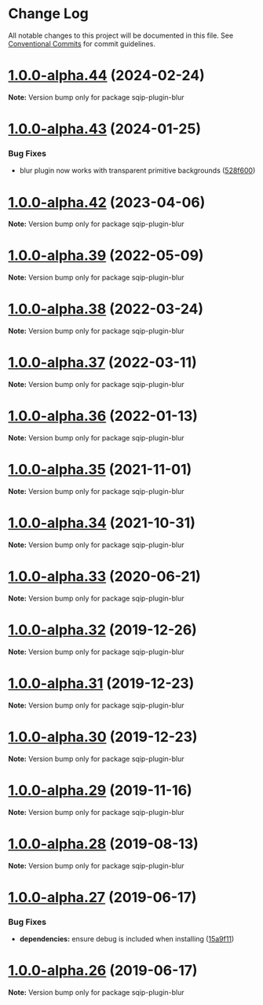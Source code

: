 # Change Log

All notable changes to this project will be documented in this file.
See [Conventional Commits](https://conventionalcommits.org) for commit guidelines.

# [1.0.0-alpha.44](https://github.com/axe312ger/sqip/compare/sqip-plugin-blur@1.0.0-alpha.43...sqip-plugin-blur@1.0.0-alpha.44) (2024-02-24)

**Note:** Version bump only for package sqip-plugin-blur





# [1.0.0-alpha.43](https://github.com/axe312ger/sqip/compare/sqip-plugin-blur@1.0.0-alpha.42...sqip-plugin-blur@1.0.0-alpha.43) (2024-01-25)


### Bug Fixes

* blur plugin now works with transparent primitive backgrounds ([528f600](https://github.com/axe312ger/sqip/commit/528f600b777c38662e369978d514f4304cc3d7ca))





# [1.0.0-alpha.42](https://github.com/axe312ger/sqip/compare/sqip-plugin-blur@1.0.0-alpha.41...sqip-plugin-blur@1.0.0-alpha.42) (2023-04-06)

**Note:** Version bump only for package sqip-plugin-blur





# [1.0.0-alpha.39](https://github.com/axe312ger/sqip/compare/sqip-plugin-blur@1.0.0-alpha.38...sqip-plugin-blur@1.0.0-alpha.39) (2022-05-09)

**Note:** Version bump only for package sqip-plugin-blur





# [1.0.0-alpha.38](https://github.com/axe312ger/sqip/compare/sqip-plugin-blur@1.0.0-alpha.37...sqip-plugin-blur@1.0.0-alpha.38) (2022-03-24)

**Note:** Version bump only for package sqip-plugin-blur





# [1.0.0-alpha.37](https://github.com/axe312ger/sqip/compare/sqip-plugin-blur@1.0.0-alpha.36...sqip-plugin-blur@1.0.0-alpha.37) (2022-03-11)

**Note:** Version bump only for package sqip-plugin-blur





# [1.0.0-alpha.36](https://github.com/axe312ger/sqip/compare/sqip-plugin-blur@1.0.0-alpha.35...sqip-plugin-blur@1.0.0-alpha.36) (2022-01-13)

**Note:** Version bump only for package sqip-plugin-blur





# [1.0.0-alpha.35](https://github.com/axe312ger/sqip/compare/sqip-plugin-blur@1.0.0-alpha.34...sqip-plugin-blur@1.0.0-alpha.35) (2021-11-01)

**Note:** Version bump only for package sqip-plugin-blur





# [1.0.0-alpha.34](https://github.com/axe312ger/sqip/compare/sqip-plugin-blur@1.0.0-alpha.33...sqip-plugin-blur@1.0.0-alpha.34) (2021-10-31)

**Note:** Version bump only for package sqip-plugin-blur





# [1.0.0-alpha.33](https://github.com/axe312ger/sqip/compare/sqip-plugin-blur@1.0.0-alpha.32...sqip-plugin-blur@1.0.0-alpha.33) (2020-06-21)

**Note:** Version bump only for package sqip-plugin-blur





# [1.0.0-alpha.32](https://github.com/axe312ger/sqip/compare/sqip-plugin-blur@1.0.0-alpha.31...sqip-plugin-blur@1.0.0-alpha.32) (2019-12-26)

**Note:** Version bump only for package sqip-plugin-blur





# [1.0.0-alpha.31](https://github.com/axe312ger/sqip/compare/sqip-plugin-blur@1.0.0-alpha.30...sqip-plugin-blur@1.0.0-alpha.31) (2019-12-23)

**Note:** Version bump only for package sqip-plugin-blur





# [1.0.0-alpha.30](https://github.com/axe312ger/sqip/compare/sqip-plugin-blur@1.0.0-alpha.29...sqip-plugin-blur@1.0.0-alpha.30) (2019-12-23)

**Note:** Version bump only for package sqip-plugin-blur





# [1.0.0-alpha.29](https://github.com/axe312ger/sqip/compare/sqip-plugin-blur@1.0.0-alpha.28...sqip-plugin-blur@1.0.0-alpha.29) (2019-11-16)

**Note:** Version bump only for package sqip-plugin-blur





# [1.0.0-alpha.28](https://github.com/axe312ger/sqip/compare/sqip-plugin-blur@1.0.0-alpha.27...sqip-plugin-blur@1.0.0-alpha.28) (2019-08-13)

**Note:** Version bump only for package sqip-plugin-blur





# [1.0.0-alpha.27](https://github.com/axe312ger/sqip/compare/sqip-plugin-blur@1.0.0-alpha.26...sqip-plugin-blur@1.0.0-alpha.27) (2019-06-17)


### Bug Fixes

* **dependencies:** ensure debug is included when installing ([15a9f11](https://github.com/axe312ger/sqip/commit/15a9f11))





# [1.0.0-alpha.26](https://github.com/axe312ger/sqip/compare/sqip-plugin-blur@1.0.0-alpha.25...sqip-plugin-blur@1.0.0-alpha.26) (2019-06-17)

**Note:** Version bump only for package sqip-plugin-blur
